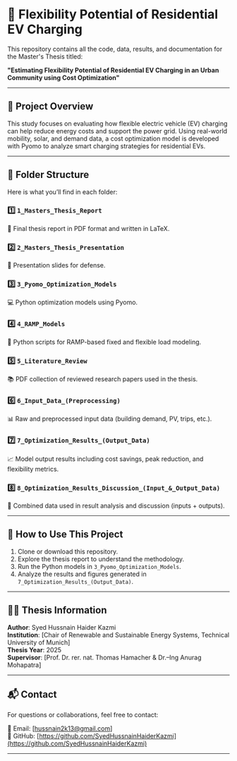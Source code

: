 # 🚗 Flexibility Potential of Residential EV Charging

This repository contains all the code, data, results, and documentation for the Master's Thesis titled:

**"Estimating Flexibility Potential of Residential EV Charging in an Urban Community using Cost Optimization"**

---

## 📘 Project Overview

This study focuses on evaluating how flexible electric vehicle (EV) charging can help reduce energy costs and support the power grid. Using real-world mobility, solar, and demand data, a cost optimization model is developed with Pyomo to analyze smart charging strategies for residential EVs.

---

## 📂 Folder Structure

Here is what you’ll find in each folder:

### 1️⃣ `1_Masters_Thesis_Report`
📄 Final thesis report in PDF format and written in LaTeX.

### 2️⃣ `2_Masters_Thesis_Presentation`
🎤 Presentation slides for defense.

### 3️⃣ `3_Pyomo_Optimization_Models`
💻 Python optimization models using Pyomo.

### 4️⃣ `4_RAMP_Models`
🔧 Python scripts for RAMP-based fixed and flexible load modeling.

### 5️⃣ `5_Literature_Review`
📚 PDF collection of reviewed research papers used in the thesis.

### 6️⃣ `6_Input_Data_(Preprocessing)`
📊 Raw and preprocessed input data (building demand, PV, trips, etc.).

### 7️⃣ `7_Optimization_Results_(Output_Data)`
📈 Model output results including cost savings, peak reduction, and flexibility metrics.

### 8️⃣ `8_Optimization_Results_Discussion_(Input_&_Output_Data)`
🧩 Combined data used in result analysis and discussion (inputs + outputs).

---

## 🚀 How to Use This Project

1. Clone or download this repository.
2. Explore the thesis report to understand the methodology.
3. Run the Python models in `3_Pyomo_Optimization_Models`.
4. Analyze the results and figures generated in `7_Optimization_Results_(Output_Data)`.

---

## 🧑‍🎓 Thesis Information

**Author**: Syed Hussnain Haider Kazmi  
**Institution**: [Chair of Renewable and Sustainable Energy Systems, Technical University of Munich]  
**Thesis Year**: 2025  
**Supervisor**: [Prof. Dr. rer. nat. Thomas Hamacher & Dr.–Ing Anurag Mohapatra]

---

## 📬 Contact

For questions or collaborations, feel free to contact:

📧 Email: [hussnain2k13@gmail.com]  
🔗 GitHub: [https://github.com/SyedHussnainHaiderKazmi](https://github.com/SyedHussnainHaiderKazmi)

---

